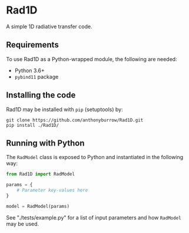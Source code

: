 # Rad1D

A simple 1D radiative transfer code.

## Requirements

To use Rad1D as a Python-wrapped module, the following are needed:

* Python 3.6+
* `pybind11` package

## Installing the code

Rad1D may be installed with `pip` (setuptools) by:

```
git clone https://github.com/anthonyburrow/Rad1D.git
pip install ./Rad1D/
```

## Running with Python

The `RadModel` class is exposed to Python and instantiated in the following
way:

```python
from Rad1D import RadModel

params = {
    # Parameter key-values here
}

model = RadModel(params)
```

See "./tests/example.py" for a list of input parameters and how `RadModel` may
be used.
